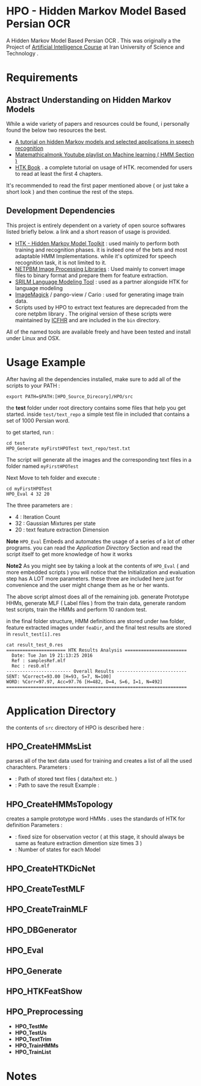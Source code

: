 # HPO - Hidden Markov Model Based Persian OCR 

A Hidden Markov Model Based Persian OCR . 
This was originally a the Project of [Artificial Intelligence Course](http://www.boute.ir/iust-ai-94/persian-ocr) at Iran University of Science and Technology . 

# Requirements 

## Abstract Understanding on Hidden Markov Models
While a wide variety of papers and resources could be found, i personally found the below two resources the best. 
+  [A tutorial on hidden Markov models and selected applications in speech recognition ]() 
+  [Matemathicalmonk Youtube playlist on Machine learning ( HMM Section )](https://www.youtube.com/user/mathematicalmonk/playlists)
+  [HTK Book](http://htk.eng.cam.ac.uk/docs/docs.shtml) . a complete tutorial on usage of HTK. recomended for users to read at least the first 4 chapters. 

It's recommended to read the first paper mentioned above ( or just take a short look ) and then continue the rest of the steps.


## Development Dependencies 
This project is entirely dependent on a variety of open source softwares listed briefly below. a link and a short reason of usage is provided.  
+ [HTK - Hidden Markov Model Toolkit](http://htk.eng.cam.ac.uk/) : used mainly to perform both training and recognition phases. it is indeed one of the bets and most adaptable HMM Implementations. while it's optimized for speech recognition task, it is not limited to it. 
+ [NETPBM Image Processing Libraries](http://netpbm.sourceforge.net/) : Used mainly to convert image files to binary format and prepare them for feature extraction. 
+ [SRILM Language Modeling Tool](http://www.speech.sri.com/projects/srilm/download.html) : used as a partner alongside HTK for language modeling  
+ [ImageMagick](http://www.imagemagick.org/script/index.php) / pango-view / Cario : used for generating image train data. 
+ Scripts used by HPO to extract text features are deprecaded from the core netpbm library . The original version of these scripts were maintained by [ICFHR](http://www.icfhr2014.org/) and are included in the `bin` directory. 

All of the named tools are available freely and have been tested and install under Linux and OSX.

# Usage Example 
After having all the dependencies installed, make sure to add all of the scripts to your PATH : 
```
export PATH=$PATH:[HPO_Source_Direcory]/HPO/src
```

the **test** folder under root directory contains some files that help you get started. 
inside `test/text_repo` a simple test file in included that contains a set of 1000 Persian word. 

to get started, run : 
```
cd test
HPO_Generate myFirstHPOTest text_repo/test.txt
```
The script will generate all the images and the corresponding text files in a folder named `myFirstHPOTest` 

Next Move to teh folder and execute : 
```
cd myFirstHPOTest
HPO_Eval 4 32 20 
```

The three parameters are : 
+ 4 : Iteration Count 
+ 32 : Gaussian Mixtures per state
+ 20 : text feature extraction Dimension 

**Note** `HPO_Eval` Embeds and automates the usage of a series of a lot of other programs. you can read the *Application Directory* Section and read the script itself to get more knowledge of how it works 

**Note2** As you might see by taking a look at the contents of `HPO_Eval` ( and more embedded scripts ) you will notice that the Initialization and evaluation step has A LOT more parameters. these three are included here just for convenience and the user might change them as he or her wants. 

The above script almost does all of the remaining job. generate Prototype HHMs, generate MLF ( Label files ) from the train data, generate random test scripts, train the HMMs and perform 10 random test. 

in the final folder structure, HMM definitions are stored under `hmm` folder, feature extracted images under `feaDir`, and the final test results are stored in `result_test[i].res` 
```
cat result_test_0.res 
====================== HTK Results Analysis =======================
  Date: Tue Jan 19 21:13:25 2016
  Ref : samplesRef.mlf
  Rec : res0.mlf
------------------------ Overall Results --------------------------
SENT: %Correct=93.00 [H=93, S=7, N=100]
WORD: %Corr=97.97, Acc=97.76 [H=482, D=4, S=6, I=1, N=492]
===================================================================
```
  
# Application Directory 

the contents of `src` directory of HPO is described here : 

## HPO_CreateHMMsList 
parses all of the text data used for training and creates a list of all the used charachters. 
Parameters : 
+ <InputDir> : Path of stored text files ( data/text etc. ) 
+ <outDir> : Path to save the result 
Example : 

  
## HPO_CreateHMMsTopology
creates a sample prototype word HMMs . uses the standards of HTK for definition 
Parameters : 
+ <Vector-Size> : fixed size for observation vector ( at this stage, it should always be same as feature extraction dimention size times 3 ) 
+ <State-Number> : Number of states for each Model

  

## **HPO_CreateHTKDicNet**
## **HPO_CreateTestMLF**
## **HPO_CreateTrainMLF**
## **HPO_DBGenerator**
## **HPO_Eval**
## **HPO_Generate**
## **HPO_HTKFeatShow**
## **HPO_Preprocessing**
+ **HPO_TestMe**
+ **HPO_TestUs**
+ **HPO_TextTrim**
+ **HPO_TrainHMMs**
+ **HPO_TrainList**


# Notes 
